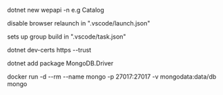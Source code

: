 dotnet new wepapi -n <whatever the Project name> e.g Catalog

disable browser relaunch in ".vscode/launch.json"

sets up group build in ".vscode/task.json"

<!-- to generate self-signed certificate for client -->
dotnet dev-certs https --trust

<!-- MongoDB Nuget package -->
dotnet add package MongoDB.Driver

<!-- run docker container for MongoDB -->
docker run -d --rm --name mongo -p 27017:27017 -v mongodata:data/db mongo
